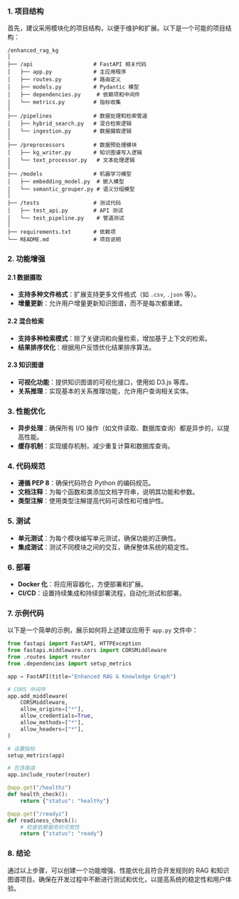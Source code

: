 ### 1. 项目结构

首先，建议采用模块化的项目结构，以便于维护和扩展。以下是一个可能的项目结构：

```
/enhanced_rag_kg
│
├── /api                   # FastAPI 相关代码
│   ├── app.py             # 主应用程序
│   ├── routes.py          # 路由定义
│   ├── models.py          # Pydantic 模型
│   ├── dependencies.py     # 依赖项和中间件
│   └── metrics.py         # 指标收集
│
├── /pipelines             # 数据处理和检索管道
│   ├── hybrid_search.py   # 混合检索逻辑
│   └── ingestion.py       # 数据摄取逻辑
│
├── /preprocessors         # 数据预处理模块
│   ├── kg_writer.py       # 知识图谱写入逻辑
│   └── text_processor.py   # 文本处理逻辑
│
├── /models                # 机器学习模型
│   ├── embedding_model.py  # 嵌入模型
│   └── semantic_grouper.py # 语义分组模型
│
├── /tests                 # 测试代码
│   ├── test_api.py        # API 测试
│   └── test_pipeline.py    # 管道测试
│
├── requirements.txt       # 依赖项
└── README.md              # 项目说明
```

### 2. 功能增强

#### 2.1 数据摄取

- **支持多种文件格式**：扩展支持更多文件格式（如 `.csv`, `.json` 等）。
- **增量更新**：允许用户增量更新知识图谱，而不是每次都重建。

#### 2.2 混合检索

- **支持多种检索模式**：除了关键词和向量检索，增加基于上下文的检索。
- **结果排序优化**：根据用户反馈优化结果排序算法。

#### 2.3 知识图谱

- **可视化功能**：提供知识图谱的可视化接口，使用如 D3.js 等库。
- **关系推理**：实现基本的关系推理功能，允许用户查询相关实体。

### 3. 性能优化

- **异步处理**：确保所有 I/O 操作（如文件读取、数据库查询）都是异步的，以提高性能。
- **缓存机制**：实现缓存机制，减少重复计算和数据库查询。

### 4. 代码规范

- **遵循 PEP 8**：确保代码符合 Python 的编码规范。
- **文档注释**：为每个函数和类添加文档字符串，说明其功能和参数。
- **类型注解**：使用类型注解提高代码可读性和可维护性。

### 5. 测试

- **单元测试**：为每个模块编写单元测试，确保功能的正确性。
- **集成测试**：测试不同模块之间的交互，确保整体系统的稳定性。

### 6. 部署

- **Docker 化**：将应用容器化，方便部署和扩展。
- **CI/CD**：设置持续集成和持续部署流程，自动化测试和部署。

### 7. 示例代码

以下是一个简单的示例，展示如何将上述建议应用于 `app.py` 文件中：

```python
from fastapi import FastAPI, HTTPException
from fastapi.middleware.cors import CORSMiddleware
from .routes import router
from .dependencies import setup_metrics

app = FastAPI(title="Enhanced RAG & Knowledge Graph")

# CORS 中间件
app.add_middleware(
    CORSMiddleware,
    allow_origins=["*"],
    allow_credentials=True,
    allow_methods=["*"],
    allow_headers=["*"],
)

# 设置指标
setup_metrics(app)

# 包含路由
app.include_router(router)

@app.get("/healthz")
def health_check():
    return {"status": "healthy"}

@app.get("/readyz")
def readiness_check():
    # 检查依赖服务的可用性
    return {"status": "ready"}
```

### 8. 结论

通过以上步骤，可以创建一个功能增强、性能优化且符合开发规则的 RAG 和知识图谱项目。确保在开发过程中不断进行测试和优化，以提高系统的稳定性和用户体验。